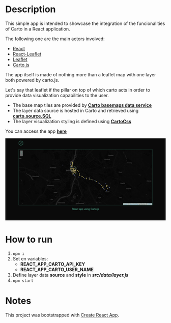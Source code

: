 # Description

This simple app is intended to showcase the integration of the funcionalities of Carto in a React application.

The following one are the main actors involved:
- [React](https://reactjs.org/)
- [React-Leaflet](https://react-leaflet.js.org/)
- [Leaflet](https://leafletjs.com/)
- [Carto.js](https://carto.com/developers/carto-js/)

The app itself is made of nothing more than a leaflet map with one layer both powered by carto.js. 

Let's say that leaflet if the pillar on top of which carto acts in order to provide data visualization capabilities to the user.
- The base map tiles are provided by __[Carto basemaps data service](https://carto.com/location-data-services/basemaps/)__
- The layer data source is hosted in Carto and retrieved using __[carto.source.SQL](https://carto.com/developers/carto-js/reference/#cartosourcesql)__
- The layer visualization styling is defined using __[CartoCss](https://carto.com/developers/styling/cartocss/)__

You can access the app __[here](https://MatteoDiPaolo.github.io/cartojs-react/)__

![README_1.png](https://github.com/MatteoDiPaolo/cartojs-react/raw/master/README_1.png)


# How to run

1. `npm i`
2. Set en variables:
    - __REACT_APP_CARTO_API_KEY__
    - __REACT_APP_CARTO_USER_NAME__
3. Define layer data __source__ and __style__ in __*src/data/layer.js*__
4. `npm start`


# Notes

This project was bootstrapped with [Create React App](https://github.com/facebook/create-react-app).
